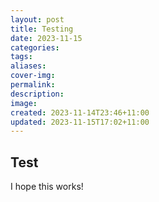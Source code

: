 ```yaml
---
layout: post
title: Testing
date: 2023-11-15
categories: 
tags: 
aliases: 
cover-img: 
permalink: 
description: 
image: 
created: 2023-11-14T23:46+11:00
updated: 2023-11-15T17:02+11:00
---
```

## Test
I hope this works!


